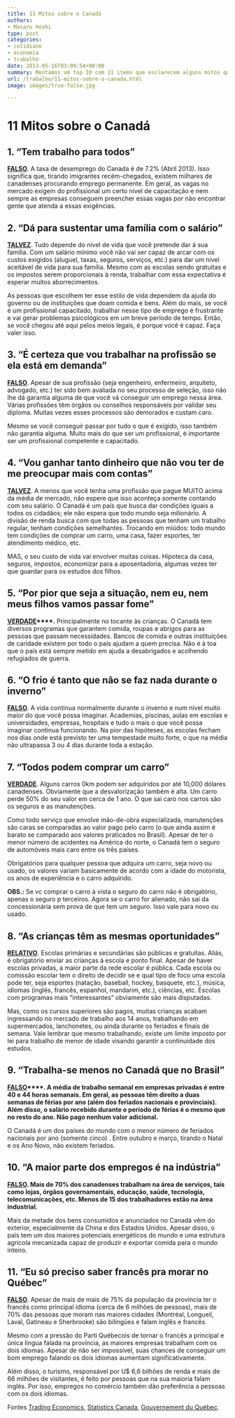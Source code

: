 ```yaml
---
title: 11 Mitos sobre o Canadá
authors:
- Masaru Hoshi
type: post
categories:
- cotidiano
- economia
- trabalho
date: 2013-05-16T03:09:54+00:00
summary: Montamos um top 10 com 11 items que esclarecem alguns mitos que as pessoas têm quando pensam em morar no Canadá.
url: /trabalho/11-mitos-sobre-o-canada.html
image: images/true-false.jpg

---
```

# 11 Mitos sobre o Canadá

## 1. &#8220;Tem trabalho para todos&#8221;

<span style="text-decoration: underline;"><strong>FALSO</strong></span>. A taxa de desemprego do Canada é de 7.2% (Abril 2013). Isso significa que, tirando imigrantes recém-chegados, existem milhares de canadenses procurando emprego permanente. Em geral, as vagas no mercado exigem do profissional um certo nível de capacitação e nem sempre as empresas conseguem preencher essas vagas por não encontrar gente que atenda a essas exigências.

## 2. &#8220;Dá para sustentar uma família com o salário&#8221;

<span style="text-decoration: underline;"><strong>TALVEZ</strong></span>. Tudo depende do nível de vida que você pretende dar à sua família. Com um salário mínimo você não vai ser capaz de arcar com os custos exigidos (aluguel, taxas, seguros, serviços, etc.) para dar um nível aceitável de vida para sua família. Mesmo com as escolas sendo gratuitas e os impostos serem proporcionais à renda, trabalhar com essa expectativa é esperar muitos aborrecimentos.

As pessoas que escolhem ter esse estilo de vida dependem da ajuda do governo ou de instituições que doam comida e bens. Além do mais, se você é um profissional capacitado, trabalhar nesse tipo de emprego é frustrante e vai gerar problemas psicológicos em um breve período de tempo. Então, se você chegou até aqui pelos meios legais, é porque você é capaz. Faça valer isso.

## 3. &#8220;É certeza que vou trabalhar na profissão se ela está em demanda”

<span style="text-decoration: underline;"><strong>FALSO</strong></span>. Apesar de sua profissão (seja engenheiro, enfermeiro, arquiteto, advogado, etc.) ter sido bem avaliada no seu processo de seleção, isso não lhe dá garantia alguma de que você vá conseguir um emprego nessa área. Várias profissões têm órgãos ou conselhos responsáveis por validar seu diploma. Muitas vezes esses processos são demorados e custam caro.

Mesmo se você conseguir passar por tudo o que é exigido, isso também não garantia alguma. Muito mais do que ser um profissional, é importante ser um profissional competente e capacitado.

## 4. &#8220;Vou ganhar tanto dinheiro que não vou ter de me preocupar mais com contas&#8221;

<span style="text-decoration: underline;"><strong>TALVEZ</strong></span>. A menos que você tenha uma profissão que pague MUITO acima da média de mercado, não espere que isso aconteça somente contando com seu salário. O Canadá é um país que busca dar condições iguais a todos os cidadãos; ele não espera que todo mundo seja milionário. A divisão de renda busca com que todas as pessoas que tenham um trabalho regular, tenham condições semelhantes. Trocando em miúdos: todo mundo tem condições de comprar um carro, uma casa, fazer esportes, ter atendimento médico, etc.

MAS, o seu custo de vida vai envolver muitas coisas. Hipoteca da casa, seguros, impostos, economizar para a aposentadoria, algumas vezes ter que guardar para os estudos dos filhos.

## 5. &#8220;Por pior que seja a situação, nem eu, nem meus filhos vamos passar fome&#8221;

**<span style="text-decoration: underline;">VERDADE</span>****.** Principalmente no tocante às crianças. O Canadá tem diversos programas que garantem comida, roupas e abrigos para as pessoas que passam necessidades. Bancos de comida e outras instituições de caridade existem por todo o país ajudam a quem precisa. Não é à toa que o país está sempre metido em ajuda a desabrigados e acolhendo refugiados de guerra.

## 6. &#8220;O frio é tanto que não se faz nada durante o inverno&#8221;

<span style="text-decoration: underline;"><strong>FALSO</strong></span>. A vida continua normalmente durante o inverno e num nível muito maior do que você possa imaginar. Academias, piscinas, aulas em escolas e universidades, empresas, hospitais e tudo o mais o que você possa imaginar continua funcionando. Na pior das hipóteses, as escolas fecham nos dias onde está previsto ter uma tempestade muito forte, o que na média não ultrapassa 3 ou 4 dias durante toda a estação.

## 7. &#8220;Todos podem comprar um carro&#8221;

<span style="text-decoration: underline;"><strong>VERDADE</strong></span>. Alguns carros 0km podem ser adquiridos por até 10,000 dólares canadenses. Obviamente que a desvalorização também é alta. Um carro perde 50% do seu valor em cerca de 1 ano. O que sai caro nos carros são os seguros e as manutenções.

Como todo serviço que envolve mão-de-obra especializada, manutenções são caras se comparadas ao valor pago pelo carro (o que ainda assim é barato se comparado aos valores praticados no Brasil). Apesar de ter o menor número de acidentes na América do norte, o Canadá tem o seguro de automóveis mais caro entre os três países.

Obrigatórios para qualquer pessoa que adquira um carro, seja novo ou usado, os valores variam basicamente de acordo com a idade do motorista, os anos de experiência e o carro adquirido.

**OBS.:** Se vc comprar o carro à vista o seguro do carro não é obrigatório, apenas o seguro p terceiros. Agora se o carro for alienado, não sai da concessionária sem prova de que tem um seguro. Isso vale para novo ou usado.

## 8. &#8220;As crianças têm as mesmas oportunidades&#8221;

**<span style="text-decoration: underline;">RELATIVO</span>**. Escolas primárias e secundárias são públicas e gratuitas. Aliás, é obrigatório enviar as crianças à escola e ponto final. Apesar de haver escolas privadas, a maior parte da rede escolar é pública. Cada escola ou comissão escolar tem o direito de decidir se e qual tipo de foco uma escola pode ter, seja esportes (natação, baseball, hockey, basquete, etc.), música, idiomas (inglês, francês, espanhol, mandarim, etc.), ciências, etc. Escolas com programas mais &#8220;interessantes&#8221; obviamente são mais disputadas.

Mas, como os cursos superiores são pagos, muitas crianças acabam ingressando no mercado de trabalho aos 14 anos, trabalhando em supermercados, lanchonetes, ou ainda durante os feriados e finais de semana. Vale lembrar que mesmo trabalhando, existe um limite imposto por lei para trabalho de menor de idade visando garantir a continuidade dos estudos.

## 9. &#8220;Trabalha-se menos no Canadá que no Brasil&#8221;

**<span style="text-decoration: underline;">FALSO</span>****. A média de trabalho semanal em empresas privadas é entre 40 e 44 horas semanais. Em geral, as pessoas têm direito a duas semanas de férias por ano (além dos feriados nacionais e provinciais). Além disso, o salário recebido durante o período de férias é o mesmo que no resto do ano. Não pago nenhum valor adicional.**

O Canadá é um dos países do mundo com o menor número de feriados nacionais por ano (somente cinco) . Entre outubro e março, tirando o Natal e os Ano Novo, não existem feriados.

## 10. &#8220;A maior parte dos empregos é na indústria&#8221;

<span style="text-decoration: underline;"><strong>FALSO</strong></span>**. Mais de 70% dos canadenses trabalham na área de serviços, tais como lojas, órgãos governamentais, educação, saúde, tecnologia, telecomunicações, etc. Menos de 15 dos trabalhadores estão na área industrial.**

Mais da metade dos bens consumidos e anunciados no Canadá vêm do exterior, especialmente da China e dos Estados Unidos. Apesar disso, o país tem um dos maiores potenciais energéticos do mundo e uma estrutura agrícola mecanizada capaz de produzir e exportar comida para o mundo inteiro.

## 11. &#8220;Eu só preciso saber francês pra morar no Québec&#8221;

<span style="text-decoration: underline;"><strong>FALSO</strong></span>. Apesar de mais de mais de 75% da população da província ter o francês como principal idioma (cerca de 6 milhões de pessoas), mais de 70% das pessoas que moram nas maiores cidades (Montréal, Longueil, Laval, Gatineau e Sherbrooke) são bilíngües e falam inglês e francês.

Mesmo com a pressão do Parti Québecois de tornar o francês a principal e única língua falada na província, as maiores empresas trabalham com os dois idiomas. Apesar de não ser impossível, suas chances de conseguir um bom emprego falando os dois idiomas aumentam significativamente.

Além disso, o turismo, responsável por U$ 6,6 bilhões de renda e mais de 66 milhões de visitantes, é feito por pessoas que na sua maioria falam inglês. Por isso, empregos no comércio também dão preferência a pessoas com os dois idiomas.

Fontes
<a href="http://www.tradingeconomics.com/canada/unemployment-rate" target="_blank">Trading Economics</a>, <a href="http://www12.statcan.gc.ca/census-recensement/2011/as-sa/98-314-x/98-314-x2011003_1-eng.cfm" target="_blank">Statistics Canada</a>, <a href="http://www.gouv.qc.ca/portail/quebec/pgs/commun/portrait/tourisme/retombees-economiques/?lang=en" target="_blank">Gouvernement du Québec</a>.